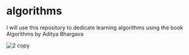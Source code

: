 # algorithms
I will use this repository to dedicate learning algorithms using the book Algorithms by Aditya Bhargava


![2 copy](https://github.com/yuriduartedev/algorithms/assets/36968573/2ecaf933-91a0-457f-9c2f-60e978720557)

